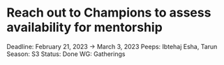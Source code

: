 # Reach out to Champions to assess availability for mentorship

Deadline: February 21, 2023 → March 3, 2023
Peeps: Ibtehaj Esha, Tarun
Season: S3
Status: Done
WG: Gatherings